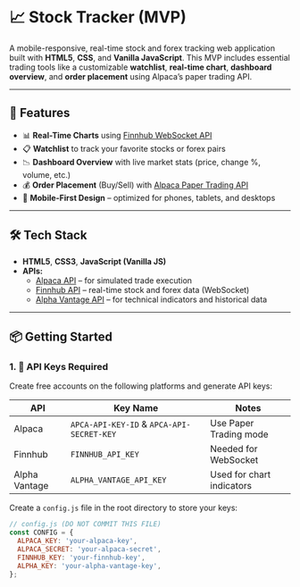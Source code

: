 # 📈 Stock Tracker (MVP)

A mobile-responsive, real-time stock and forex tracking web application built with **HTML5**, **CSS**, and **Vanilla JavaScript**. This MVP includes essential trading tools like a customizable **watchlist**, **real-time chart**, **dashboard overview**, and **order placement** using Alpaca’s paper trading API.

---

## 🚀 Features

- 📊 **Real-Time Charts** using [Finnhub WebSocket API](https://finnhub.io/)
- 📋 **Watchlist** to track your favorite stocks or forex pairs
- 📉 **Dashboard Overview** with live market stats (price, change %, volume, etc.)
- 💰 **Order Placement** (Buy/Sell) with [Alpaca Paper Trading API](https://alpaca.markets/)
- 📱 **Mobile-First Design** – optimized for phones, tablets, and desktops

---

## 🛠 Tech Stack

- **HTML5**, **CSS3**, **JavaScript (Vanilla JS)**
- **APIs:**
  - [Alpaca API](https://alpaca.markets/) – for simulated trade execution
  - [Finnhub API](https://finnhub.io/) – real-time stock and forex data (WebSocket)
  - [Alpha Vantage API](https://www.alphavantage.co/) – for technical indicators and historical data

---

## 📦 Getting Started

### 1. 🔑 API Keys Required

Create free accounts on the following platforms and generate API keys:

| API | Key Name | Notes |
|-----|----------|-------|
| Alpaca | `APCA-API-KEY-ID` & `APCA-API-SECRET-KEY` | Use Paper Trading mode |
| Finnhub | `FINNHUB_API_KEY` | Needed for WebSocket |
| Alpha Vantage | `ALPHA_VANTAGE_API_KEY` | Used for chart indicators |

Create a `config.js` file in the root directory to store your keys:

```js
// config.js (DO NOT COMMIT THIS FILE)
const CONFIG = {
  ALPACA_KEY: 'your-alpaca-key',
  ALPACA_SECRET: 'your-alpaca-secret',
  FINNHUB_KEY: 'your-finnhub-key',
  ALPHA_KEY: 'your-alpha-vantage-key',
};

